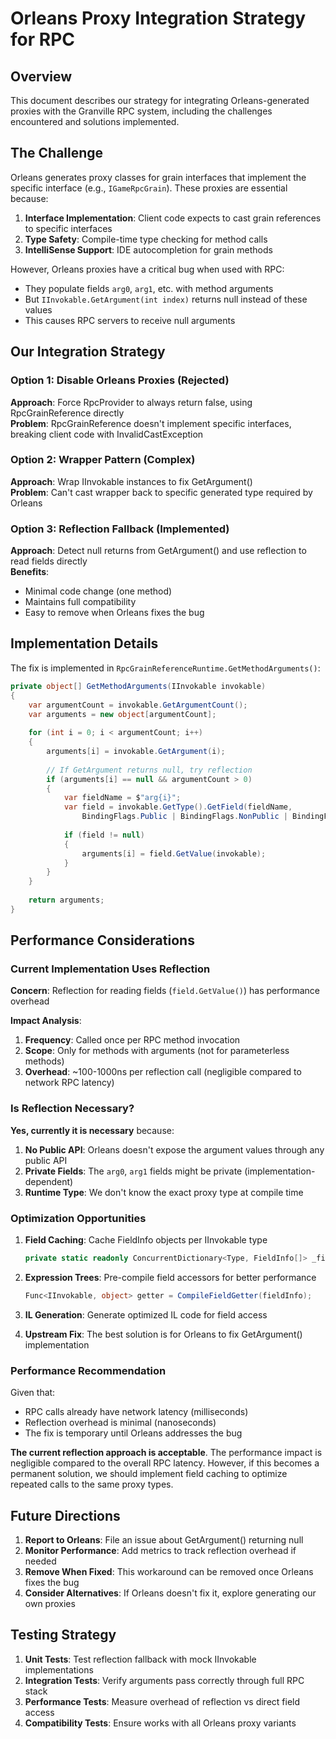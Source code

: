 # Orleans Proxy Integration Strategy for RPC

## Overview

This document describes our strategy for integrating Orleans-generated proxies with the Granville RPC system, including the challenges encountered and solutions implemented.

## The Challenge

Orleans generates proxy classes for grain interfaces that implement the specific interface (e.g., `IGameRpcGrain`). These proxies are essential because:

1. **Interface Implementation**: Client code expects to cast grain references to specific interfaces
2. **Type Safety**: Compile-time type checking for method calls
3. **IntelliSense Support**: IDE autocompletion for grain methods

However, Orleans proxies have a critical bug when used with RPC:
- They populate fields `arg0`, `arg1`, etc. with method arguments
- But `IInvokable.GetArgument(int index)` returns null instead of these values
- This causes RPC servers to receive null arguments

## Our Integration Strategy

### Option 1: Disable Orleans Proxies (Rejected)
**Approach**: Force RpcProvider to always return false, using RpcGrainReference directly  
**Problem**: RpcGrainReference doesn't implement specific interfaces, breaking client code with InvalidCastException

### Option 2: Wrapper Pattern (Complex)
**Approach**: Wrap IInvokable instances to fix GetArgument()  
**Problem**: Can't cast wrapper back to specific generated type required by Orleans

### Option 3: Reflection Fallback (Implemented)
**Approach**: Detect null returns from GetArgument() and use reflection to read fields directly  
**Benefits**: 
- Minimal code change (one method)
- Maintains full compatibility
- Easy to remove when Orleans fixes the bug

## Implementation Details

The fix is implemented in `RpcGrainReferenceRuntime.GetMethodArguments()`:

```csharp
private object[] GetMethodArguments(IInvokable invokable)
{
    var argumentCount = invokable.GetArgumentCount();
    var arguments = new object[argumentCount];
    
    for (int i = 0; i < argumentCount; i++)
    {
        arguments[i] = invokable.GetArgument(i);
        
        // If GetArgument returns null, try reflection
        if (arguments[i] == null && argumentCount > 0)
        {
            var fieldName = $"arg{i}";
            var field = invokable.GetType().GetField(fieldName, 
                BindingFlags.Public | BindingFlags.NonPublic | BindingFlags.Instance);
            
            if (field != null)
            {
                arguments[i] = field.GetValue(invokable);
            }
        }
    }
    
    return arguments;
}
```

## Performance Considerations

### Current Implementation Uses Reflection

**Concern**: Reflection for reading fields (`field.GetValue()`) has performance overhead

**Impact Analysis**:
1. **Frequency**: Called once per RPC method invocation
2. **Scope**: Only for methods with arguments (not for parameterless methods)
3. **Overhead**: ~100-1000ns per reflection call (negligible compared to network RPC latency)

### Is Reflection Necessary?

**Yes, currently it is necessary** because:

1. **No Public API**: Orleans doesn't expose the argument values through any public API
2. **Private Fields**: The `arg0`, `arg1` fields might be private (implementation-dependent)
3. **Runtime Type**: We don't know the exact proxy type at compile time

### Optimization Opportunities

1. **Field Caching**: Cache FieldInfo objects per IInvokable type
   ```csharp
   private static readonly ConcurrentDictionary<Type, FieldInfo[]> _fieldCache = new();
   ```

2. **Expression Trees**: Pre-compile field accessors for better performance
   ```csharp
   Func<IInvokable, object> getter = CompileFieldGetter(fieldInfo);
   ```

3. **IL Generation**: Generate optimized IL code for field access

4. **Upstream Fix**: The best solution is for Orleans to fix GetArgument() implementation

### Performance Recommendation

Given that:
- RPC calls already have network latency (milliseconds)
- Reflection overhead is minimal (nanoseconds)
- The fix is temporary until Orleans addresses the bug

**The current reflection approach is acceptable**. The performance impact is negligible compared to the overall RPC latency. However, if this becomes a permanent solution, we should implement field caching to optimize repeated calls to the same proxy types.

## Future Directions

1. **Report to Orleans**: File an issue about GetArgument() returning null
2. **Monitor Performance**: Add metrics to track reflection overhead if needed
3. **Remove When Fixed**: This workaround can be removed once Orleans fixes the bug
4. **Consider Alternatives**: If Orleans doesn't fix it, explore generating our own proxies

## Testing Strategy

1. **Unit Tests**: Test reflection fallback with mock IInvokable implementations
2. **Integration Tests**: Verify arguments pass correctly through full RPC stack
3. **Performance Tests**: Measure overhead of reflection vs direct field access
4. **Compatibility Tests**: Ensure works with all Orleans proxy variants